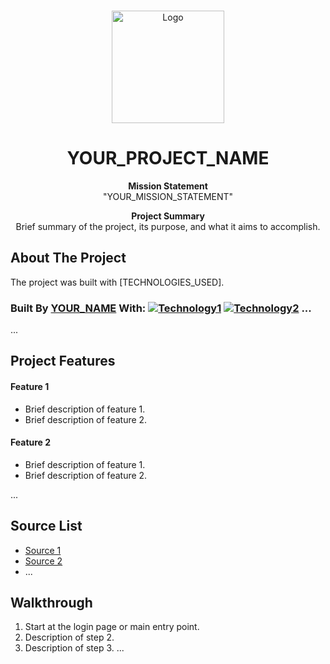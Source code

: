 <a name="readme-top"></a>

<!-- PROJECT LOGO -->
<br />
<div align="center">
  <a href="YOUR_PROJECT_REPO_LINK">
    <img src="YOUR_LOGO_URL" alt="Logo" width="180" height="180">
  </a>

<h1 align="center">YOUR_PROJECT_NAME</h1>

<p align="center">
  <strong>Mission Statement</strong><br>
  "YOUR_MISSION_STATEMENT"
</p>

<p align="center">
  <strong>Project Summary</strong><br>
  Brief summary of the project, its purpose, and what it aims to accomplish.
</p>

</div>

<!-- ABOUT THE PROJECT -->
## About The Project

The project was built with [TECHNOLOGIES_USED].

### Built By [YOUR_NAME](YOUR_PORTFOLIO_LINK) With: [![Technology1][Tech1]][Tech1-url] [![Technology2][Tech2]][Tech2-url] ...

[Tech1]: YOUR_SHIELD_URL_1
[Tech1-url]: YOUR_TECH_URL_1
[Tech2]: YOUR_SHIELD_URL_2
[Tech2-url]: YOUR_TECH_URL_2
...

<!-- FEATURES -->
## Project Features

#### Feature 1
- Brief description of feature 1.
- Brief description of feature 2.

#### Feature 2
- Brief description of feature 1.
- Brief description of feature 2.

...

<!-- SOURCE LIST -->
## Source List
- [Source 1](LINK_TO_SOURCE_1)
- [Source 2](LINK_TO_SOURCE_2)
- ...

<!-- WALKTHROUGH -->
## Walkthrough
1. Start at the login page or main entry point.
2. Description of step 2.
3. Description of step 3.
...

